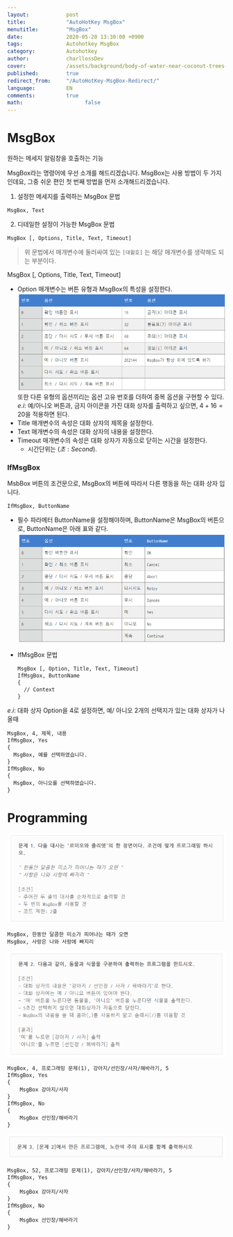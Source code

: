 ```yaml
---
layout:            post
title:             "AutoHotKey MsgBox"
menutitle:         "MsgBox"
date:              2020-05-20 13:30:00 +0900
tags:              Autohotkey MsgBox
category:          Autohotkey
author:            charllossDev
cover:             /assets/background/body-of-water-near-coconut-trees-5120x2880.jpg
published:         true
redirect_from:     "/AutoHotKey-MsgBox-Redirect/"
language:          EN
comments:          true
math:			         false
---
```


# MsgBox
원하는 메세지 알림창을 호출하는 기능

MsgBox라는 명령어에 우선 소개를 해드리겠습니다. MsgBox는 사용 방법이 두 가지인데요, 그중 쉬운 편인 첫 번째 방법을 먼저 소개해드리겠습니다.

1. 설정한 메세지를 출력하는 MsgBox 문법
```autohotkey
MsgBox, Text
```

2. 디테일한 설정이 가능한 MsgBox 문법
```autohotkey
MsgBox [, Options, Title, Text, Timeout]
```

> 위 문법에서 매개변수에 둘러싸여 있는 `[대활호]` 는 해당 매개변수를 생략해도 되는 부분이다.

MsgBox [, Options, Title, Text, Timeout]
* Option 매개변수는 버튼 유형과 MsgBox의 특성을 설정한다.
![](./assets/2020-05-18-msgbox-3856586a.png)
또한 다른 유형의 옵션끼리는 옵션 고유 번호를 더하여 중복 옵션을 구현할 수 있다.
$e.i:$ 예/아니오 버튼과, 금지 아이콘을 가진 대화 상자를 출력하고 싶으면, $4 + 16=20$을 적용하면 된다.
* Title 매개변수의 속성은 대화 상자의 제목을 설정한다.
* Text  매개변수의 속성은 대화 상자의 내용을 설정한다.
* Timeout 매개변수의 속성은 대화 상자가 자동으로 닫히는 시간을 설정한다.
    + 시간단위는 $(초: Second)$.


### IfMsgBox
MsbBox 버튼의 조건문으로, MsgBox의 버튼에 따라서 다른 행동을 하는 대화 상자 입니다.

```autohotkey
IfMsgBox, ButtonName
```
* 필수 파라메터 ButtonName을 설정해야하며, ButtonName은 MsgBox의 버튼으로, ButtonName은 아래 표와 같다.
![](./assets/2020-05-18-msgbox-7146dc7a.png)

* IfMsgBox 문법
  ```autohotkey
  MsgBox [, Option, Title, Text, Timeout]
  IfMsgBox, ButtonName
  {
    // Context
  }
  ```
$e.i:$ 대화 상자 Option을 4로 설정하면, 예/ 아니오 2개의 선택지가 있는 대화 상자가 나올때
```autohotkey
MsgBox, 4, 제목, 내용
IfMsgBox, Yes
{
  MsgBox, 예를 선택하였습니다.
}
IfMsgBox, No
{
  MsgBox, 아니오를 선택하였습니다.
}
```

# Programming

![](./assets/2020-05-18-msgbox-ab903ce4.png)
```autohotkey
MsgBox, 한동안 달콤한 미소가 피어나는 때가 오면
MsgBox, 사랑은 나와 사랑에 빠지리
```

![](./assets/2020-05-18-msgbox-5afa441d.png)
```autohotkey
MsgBox, 4, 프로그래밍 문제(1), 강아지/선인장/사자/해바라기, 5
IfMsgBox, Yes
{
    MsgBox 강아지/사자
}
IfMsgBox, No
{
    MsgBox 선인장/해바라기
}
```

![](./assets/2020-05-18-msgbox-1a2ebf5c.png)
```autohotkey
MsgBox, 52, 프로그래밍 문제(1), 강아지/선인장/사자/해바라기, 5
IfMsgBox, Yes
{
    MsgBox 강아지/사자
}
IfMsgBox, No
{
    MsgBox 선인장/해바라기
}
```
